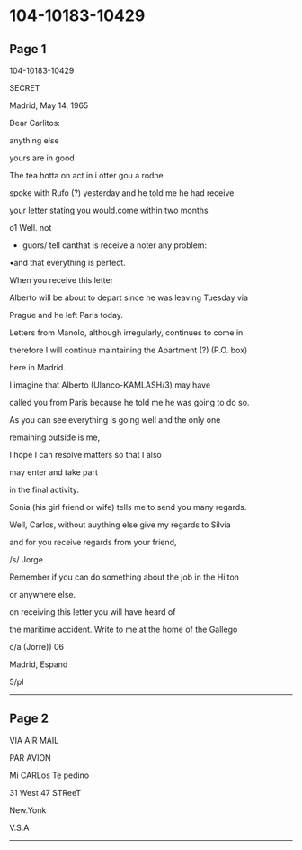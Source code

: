 # 104-10183-10429

## Page 1

104-10183-10429

SECRET

Madrid, May 14, 1965

Dear Carlitos:

anything else

yours are in good

The tea hotta on act in i otter gou a rodne

spoke with Rufo (?) yesterday and he told me he had receive

your letter stating you would.come within two months

o1 Well. not

- guors/ tell canthat is receive a noter any problem:

•and that everything is perfect.

When you receive this letter

Alberto will be about to depart since he was leaving Tuesday via

Prague and he left Paris today.

Letters from Manolo, although irregularly, continues to come in

therefore I will continue maintaining the Apartment (?) (P.O. box)

here in Madrid.

I imagine that Alberto (Ulanco-KAMLASH/3) may have

called you from Paris because he told me he was going to do so.

As you can see everything is going well and the only one

remaining outside is me,

I hope I can resolve matters so that I also

may enter and take part

in the final activity.

Sonia (his girl friend or wife) tells me to send you many regards.

Well, Carlos, without auything else give my regards to Silvia

and for you receive regards from your friend,

/s/ Jorge

Remember if you can do something about the job in the Hilton

or anywhere else.

on receiving this letter you will have heard of

the maritime accident. Write to me at the home of the Gallego

c/a (Jorre)) 06

Madrid, Espand

5/pl

---

## Page 2

VIA AIR MAIL

PAR AVION

Mi CARLos Te pedino

31 West 47 STReeT

New.Yonk

V.S.A

---

